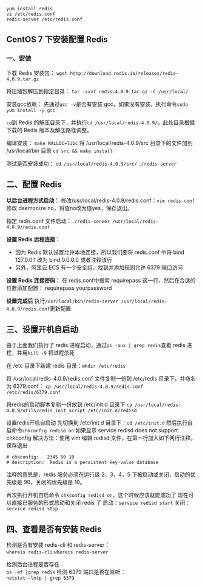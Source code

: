 



`yum install redis`  
`vi /etc/redis.conf`  
`redis-server /etc/redis.conf`  






## CentOS 7 下安装配置 Redis


### 一、安装


下载 Redis 安装包：
`wget http://download.redis.io/releases/redis-4.0.9.tar.gz`

将压缩包解压到指定目录：
`tar -zxvf redis-4.0.9.tar.gz -C /usr/local/`

安装gcc依赖：
先通过`gcc -v`是否有安装 gcc，如果没有安装，执行命令`sudo yum install -y gcc`

`cd`到 Redis 的解压目录下，并执行`cd /usr/local/redis-4.0.9/`，此处目录根据下载的 Redis 版本及解压路径调整。


编译安装：
`make MALLOC=libc`
将 /usr/local/redis-4.0.9/src 目录下的文件加到 /usr/local/bin 目录
`cd src && make install`


测试是否安装成功：
`cd /usr/local/redis-4.0.9/src/`
`./redis-server`





二、配置 Redis 
-------------------
**以后台进程方式启动：**
修改/usr/local/redis-4.0.9/redis.conf：`vim redis.conf`
修改 daemonize no，将值no改为值yes，保存退出。

指定 redis.conf 文件启动：`./redis-server /usr/local/redis-4.0.9/redis.conf`

**设置 Redis 远程连接：**

*  因为 Redis 默认设置允许本地连接，所以我们要将 redis.conf 中将 bind 127.0.0.1 改为 bind 0.0.0.0 或者注释该行
*  另外，阿里云 ECS 有一个安全组，找到并添加规则允许 6379 端口访问

**设置 Redis 连接密码：**
在 redis.conf中搜索 requirepass 这一行，然后在合适的位置添加配置：
requirepass yourpassword

**设置完成后**
执行`/usr/local/bin/redis-server /usr/local/redis-4.0.9/redis.conf`更新配置






三、设置开机自启动
-------
由于上面我们执行了 redis 进程启动，通过`ps -aux | grep redis`查看 redis 进程，并用`kill -9` 将进程杀死



在 /etc 目录下新建 redis 目录：`mkdir /etc/redis`

将 /usr/local/redis-4.0.9/redis.conf 文件复制一份到 /etc/redis 目录下，并命名为 6379.conf：
`cp /usr/local/redis-4.0.9/redis.conf /etc/redis/6379.conf`

将redis的启动脚本复制一份放到 /etc/init.d 目录下
`cp /usr/local/redis-4.0.9/utils/redis_init_script /etc/init.d/redisd`


设置redis开机自启动
先切换到 /etc/init.d 目录下：`cd /etc/init.d`
然后执行自启命令`chkconfig redisd on`
如果显示 service redisd does not support chkconfig  解决方法：使用 vim 编辑 redisd 文件，在第一行加入如下两行注释，保存退出
```
# chkconfig:   2345 90 10
# description:  Redis is a persistent key-value database
```
注释的意思是，redis 服务必须在运行级 2，3，4，5 下被启动或关闭，启动的优先级是 90，关闭的优先级是 10。







再次执行开机自启命令 `chkconfig redisd on`，这个时候应该就能成功了
现在可以直接已服务的形式启动和关闭 redis 了
启动：`service redisd start`
关闭：`service redisd stop`





四、查看是否有安装 Redis
---------------
检测是否有安装 redis-cli 和 redis-server：  
`whereis redis-cli`
`whereis redis-server`




检测后台进程是否存在：  
`ps -ef |grep redis`
检测 6379 端口是否在监听：  
`netstat -lntp | grep 6379`